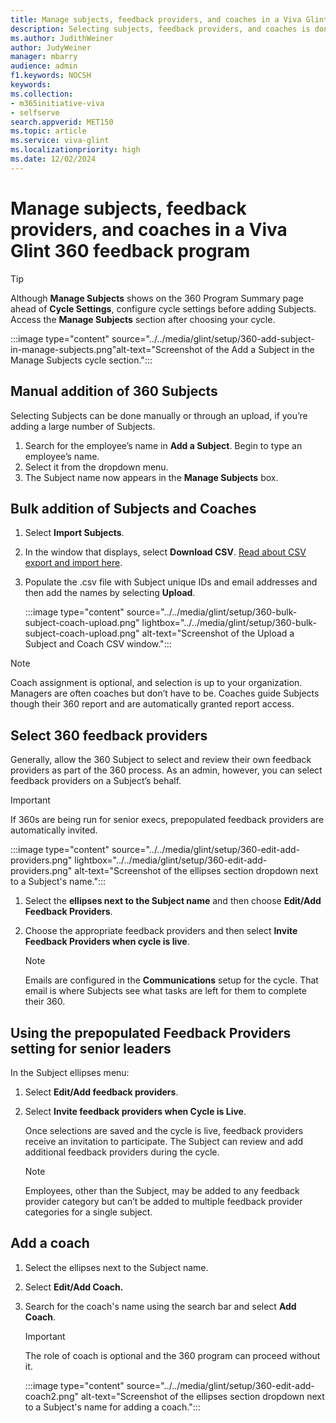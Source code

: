 ```yaml
---
title: Manage subjects, feedback providers, and coaches in a Viva Glint 360 feedback program
description: Selecting subjects, feedback providers, and coaches is done in the Manage Subjects sections of a Viva Glint 360 program.
ms.author: JudithWeiner
author: JudyWeiner
manager: mbarry
audience: admin
f1.keywords: NOCSH
keywords: 
ms.collection:  
- m365initiative-viva
- selfserve 
search.appverid: MET150 
ms.topic: article
ms.service: viva-glint
ms.localizationpriority: high
ms.date: 12/02/2024
---
```


# Manage subjects, feedback providers, and coaches in a Viva Glint 360 feedback program

>[!TIP]
> Although **Manage Subjects** shows on the 360 Program Summary page ahead of **Cycle Settings**, configure cycle settings before adding Subjects. Access the **Manage Subjects** section after choosing your cycle.

:::image type="content" source="../../media/glint/setup/360-add-subject-in-manage-subjects.png"alt-text="Screenshot of the Add a Subject in the Manage Subjects cycle section.":::

## Manual addition of 360 Subjects

Selecting Subjects can be done manually or through an upload, if you’re adding a large number of Subjects. 

1. Search for the employee’s name in **Add a Subject**. Begin to type an employee’s name.
2. Select it from the dropdown menu.
3. The Subject name now appears in the **Manage Subjects** box.

## Bulk addition of Subjects and Coaches

1.	Select **Import Subjects**.
2.	In the window that displays, select **Download CSV**. [Read about CSV export and import here](/viva/glint/setup/360-export-import).
3.	Populate the .csv file with Subject unique IDs and email addresses and then add the names by selecting **Upload**. 

    :::image type="content" source="../../media/glint/setup/360-bulk-subject-coach-upload.png" lightbox="../../media/glint/setup/360-bulk-subject-coach-upload.png" alt-text="Screenshot of the Upload a Subject and Coach CSV window.":::

>[!NOTE]
> Coach assignment is optional, and selection is up to your organization. Managers are often coaches but don’t have to be. Coaches guide Subjects though their 360 report and are automatically granted report access.

## Select 360 feedback providers

Generally, allow the 360 Subject to select and review their own feedback providers as part of the 360 process. As an admin, however, you can select feedback providers on a Subject’s behalf.

>[!IMPORTANT]
> If 360s are being run for senior execs, prepopulated feedback providers are automatically invited.

:::image type="content" source="../../media/glint/setup/360-edit-add-providers.png" lightbox="../../media/glint/setup/360-edit-add-providers.png" alt-text="Screenshot of the ellipses section dropdown next to a Subject's name.":::

1. Select the **ellipses next to the Subject name** and then choose **Edit/Add Feedback Providers**.
2. Choose the appropriate feedback providers and then select **Invite Feedback Providers when cycle is live**. 

    > [!NOTE]
    > Emails are configured in the **Communications** setup for the cycle. That email is where Subjects see what tasks are left for them to complete their 360.

## Using the prepopulated Feedback Providers setting for senior leaders

In the Subject ellipses menu: 

1.	Select **Edit/Add feedback providers**. 
1.	Select **Invite feedback providers when Cycle is Live**. 

    Once selections are saved and the cycle is live, feedback providers receive an invitation to participate. The Subject can review and add additional feedback providers during the cycle. 
    
    > [!NOTE]
    > Employees, other than the Subject, may be added to any feedback provider category but can’t be added to multiple feedback provider categories for a single subject.

## Add a coach

1. Select the ellipses next to the Subject name.
2. Select **Edit/Add Coach.**
3. Search for the coach's name using the search bar and select **Add Coach**.

   > [!IMPORTANT]
   > The role of coach is optional and the 360 program can proceed without it.
    
   :::image type="content" source="../../media/glint/setup/360-edit-add-coach2.png" alt-text="Screenshot of the ellipses section dropdown next to a Subject's name for adding a coach.":::

